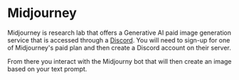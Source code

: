 # Midjourney
Midjourney is research lab that offers a Generative AI paid image generation service
that is accessed through a [Discord](https://discord.com/). You will need to 
sign-up for one of Midjourney's paid plan and then create a Discord account on their server.

From there you interact with the Midjourny bot that will then create an image based on
your text prompt.
